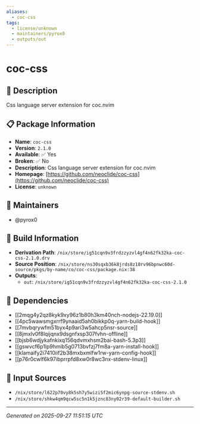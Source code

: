 ```yaml
---
aliases:
  - coc-css
tags:
  - license/unknown
  - maintainers/pyrox0
  - outputs/out
---
```


# coc-css

## 📝 Description

Css language server extension for coc.nvim

## 📋 Package Information

- **Name**: `coc-css`
- **Version**: `2.1.0`
- **Available**: ✅ Yes
- **Broken**: ✅ No
- **Description**: Css language server extension for coc.nvim
- **Homepage**: [https://github.com/neoclide/coc-css](https://github.com/neoclide/coc-css)
- **License**: `unknown`
## 👥 Maintainers

- @pyrox0


## 🔧 Build Information

- **Derivation Path**: `/nix/store/ig51cqn9v3frdzzyzvl4gf4n62fk32ka-coc-css-2.1.0.drv`
- **Source Position**: `/nix/store/ns30sqxb36k8jrds8z18rv96bpnwc60d-source/pkgs/by-name/co/coc-css/package.nix:38`
- **Outputs**:
  - `out`:  `/nix/store/ig51cqn9v3frdzzyzvl4gf4n62fk32ka-coc-css-2.1.0`

## 🔗 Dependencies

- [[2mqg4y2qz8kyk9xy96z1b80h3km40nch-nodejs-22.19.0]]
- [[4pc5wawsmgxrrf9ynaaid5ah0bikkp0q-yarn-build-hook]]
- [[7mvbqrywfm51byx4p9ari3w5ahcp5nsr-source]]
- [[8jmxlv0f8lqijqnx9dsgnfxsp307fvhn-offline]]
- [[bjsb6wdjykafnkixq156qdvmxhsm2bai-bash-5.3p3]]
- [[gswvcf6p1lp9hmib5g0713bvfzj7fm8a-yarn-install-hook]]
- [[klamaify2i7410iif2b38mxbxmlfw1rw-yarn-config-hook]]
- [[p76r0cwlf6k97ibprrpfd8xw0r8wc3nx-stdenv-linux]]

## 📁 Input Sources

- `/nix/store/l622p70vy8k5sh7y5wizi5f2mic6ynpg-source-stdenv.sh`
- `/nix/store/shkw4qm9qcw5sc5n1k5jznc83ny02r39-default-builder.sh`

---
*Generated on 2025-09-27 11:51:15 UTC*
